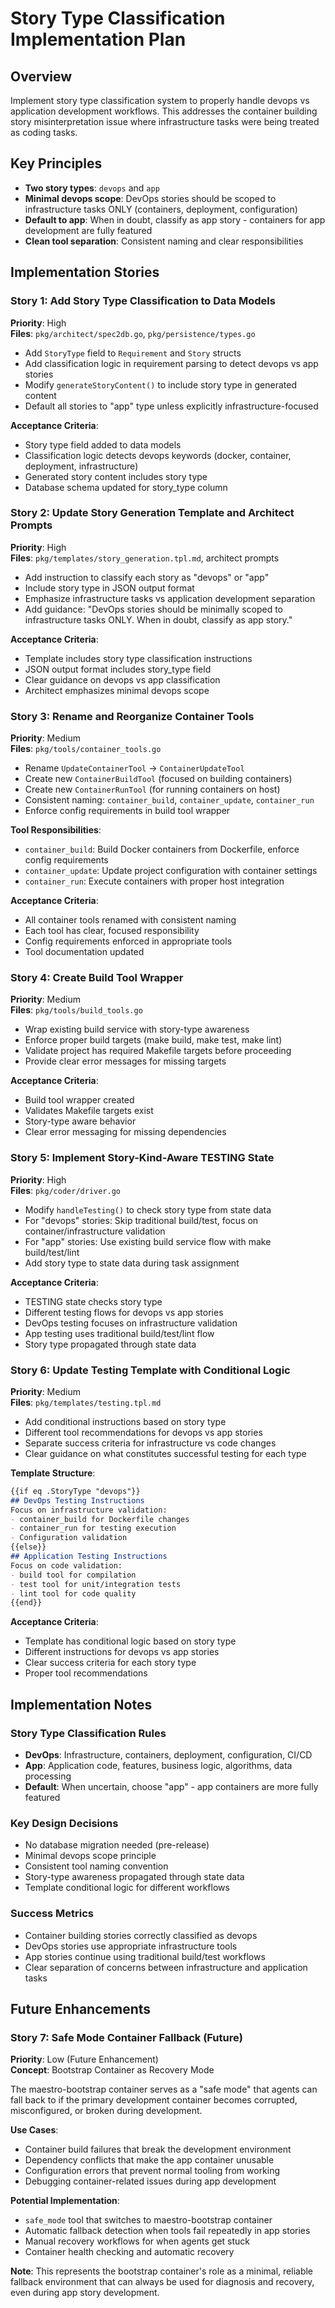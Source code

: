 # Story Type Classification Implementation Plan

## Overview
Implement story type classification system to properly handle devops vs application development workflows. This addresses the container building story misinterpretation issue where infrastructure tasks were being treated as coding tasks.

## Key Principles
- **Two story types**: `devops` and `app`
- **Minimal devops scope**: DevOps stories should be scoped to infrastructure tasks ONLY (containers, deployment, configuration)
- **Default to app**: When in doubt, classify as app story - containers for app development are fully featured
- **Clean tool separation**: Consistent naming and clear responsibilities

## Implementation Stories

### Story 1: Add Story Type Classification to Data Models
**Priority**: High  
**Files**: `pkg/architect/spec2db.go`, `pkg/persistence/types.go`

- Add `StoryType` field to `Requirement` and `Story` structs
- Add classification logic in requirement parsing to detect devops vs app stories
- Modify `generateStoryContent()` to include story type in generated content
- Default all stories to "app" type unless explicitly infrastructure-focused

**Acceptance Criteria**:
- Story type field added to data models
- Classification logic detects devops keywords (docker, container, deployment, infrastructure)
- Generated story content includes story type
- Database schema updated for story_type column

### Story 2: Update Story Generation Template and Architect Prompts
**Priority**: High  
**Files**: `pkg/templates/story_generation.tpl.md`, architect prompts

- Add instruction to classify each story as "devops" or "app" 
- Include story type in JSON output format
- Emphasize infrastructure tasks vs application development separation
- Add guidance: "DevOps stories should be minimally scoped to infrastructure tasks ONLY. When in doubt, classify as app story."

**Acceptance Criteria**:
- Template includes story type classification instructions
- JSON output format includes story_type field
- Clear guidance on devops vs app classification
- Architect emphasizes minimal devops scope

### Story 3: Rename and Reorganize Container Tools
**Priority**: Medium  
**Files**: `pkg/tools/container_tools.go`

- Rename `UpdateContainerTool` → `ContainerUpdateTool`
- Create new `ContainerBuildTool` (focused on building containers)
- Create new `ContainerRunTool` (for running containers on host)
- Consistent naming: `container_build`, `container_update`, `container_run`
- Enforce config requirements in build tool wrapper

**Tool Responsibilities**:
- `container_build`: Build Docker containers from Dockerfile, enforce config requirements
- `container_update`: Update project configuration with container settings  
- `container_run`: Execute containers with proper host integration

**Acceptance Criteria**:
- All container tools renamed with consistent naming
- Each tool has clear, focused responsibility
- Config requirements enforced in appropriate tools
- Tool documentation updated

### Story 4: Create Build Tool Wrapper
**Priority**: Medium  
**Files**: `pkg/tools/build_tools.go`

- Wrap existing build service with story-type awareness
- Enforce proper build targets (make build, make test, make lint)
- Validate project has required Makefile targets before proceeding
- Provide clear error messages for missing targets

**Acceptance Criteria**:
- Build tool wrapper created
- Validates Makefile targets exist
- Story-type aware behavior
- Clear error messaging for missing dependencies

### Story 5: Implement Story-Kind-Aware TESTING State
**Priority**: High  
**Files**: `pkg/coder/driver.go`

- Modify `handleTesting()` to check story type from state data
- For "devops" stories: Skip traditional build/test, focus on container/infrastructure validation
- For "app" stories: Use existing build service flow with make build/test/lint
- Add story type to state data during task assignment

**Acceptance Criteria**:
- TESTING state checks story type
- Different testing flows for devops vs app stories
- DevOps testing focuses on infrastructure validation
- App testing uses traditional build/test/lint flow
- Story type propagated through state data

### Story 6: Update Testing Template with Conditional Logic
**Priority**: Medium  
**Files**: `pkg/templates/testing.tpl.md`

- Add conditional instructions based on story type
- Different tool recommendations for devops vs app stories
- Separate success criteria for infrastructure vs code changes
- Clear guidance on what constitutes successful testing for each type

**Template Structure**:
```markdown
{{if eq .StoryType "devops"}}
## DevOps Testing Instructions
Focus on infrastructure validation:
- container_build for Dockerfile changes
- container_run for testing execution
- Configuration validation
{{else}}
## Application Testing Instructions  
Focus on code validation:
- build tool for compilation
- test tool for unit/integration tests
- lint tool for code quality
{{end}}
```

**Acceptance Criteria**:
- Template has conditional logic based on story type
- Different instructions for devops vs app stories
- Clear success criteria for each story type
- Proper tool recommendations

## Implementation Notes

### Story Type Classification Rules
- **DevOps**: Infrastructure, containers, deployment, configuration, CI/CD
- **App**: Application code, features, business logic, algorithms, data processing
- **Default**: When uncertain, choose "app" - app containers are more fully featured

### Key Design Decisions
- No database migration needed (pre-release)
- Minimal devops scope principle
- Consistent tool naming convention
- Story-type awareness propagated through state data
- Template conditional logic for different workflows

### Success Metrics
- Container building stories correctly classified as devops
- DevOps stories use appropriate infrastructure tools
- App stories continue using traditional build/test workflows
- Clear separation of concerns between infrastructure and application tasks

## Future Enhancements

### Story 7: Safe Mode Container Fallback (Future)
**Priority**: Low (Future Enhancement)  
**Concept**: Bootstrap Container as Recovery Mode

The maestro-bootstrap container serves as a "safe mode" that agents can fall back to if the primary development container becomes corrupted, misconfigured, or broken during development.

**Use Cases**:
- Container build failures that break the development environment
- Dependency conflicts that make the app container unusable
- Configuration errors that prevent normal tooling from working
- Debugging container-related issues during app development

**Potential Implementation**:
- `safe_mode` tool that switches to maestro-bootstrap container
- Automatic fallback detection when tools fail repeatedly in app stories
- Manual recovery workflows for when agents get stuck
- Container health checking and automatic recovery

**Note**: This represents the bootstrap container's role as a minimal, reliable fallback environment that can always be used for diagnosis and recovery, even during app story development.